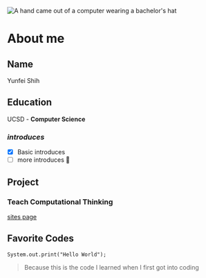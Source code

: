 ![A hand came out of a computer wearing a bachelor's hat](https://www.24x7assignmenthelp.com/wp-content/uploads/2017/03/24x7assignmenthelp.com-Ways-to-Study-Computer-Science.jpg)
# About me

## Name
Yunfei Shih
## Education
UCSD - __Computer Science__

### _introduces_
- [x] Basic introduces
- [ ] more introduces
:tada:

## Project
### Teach Computational Thinking
[sites page](https://sites.google.com/view/yunfeishih/home)

## Favorite Codes
`System.out.print("Hello World"); `
> Because this is the code I learned when I first got into coding
